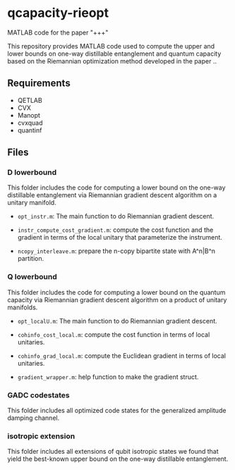 # qcapacity-rieopt

MATLAB code for the paper "+++"

This repository provides MATLAB code used to compute the upper and lower bounds on one-way distillable entanglement and quantum capacity based on the Riemannian optimization method developed in the paper ..


## Requirements

- QETLAB
- CVX
- Manopt
- cvxquad
- quantinf


## Files

### D lowerbound

This folder includes the code for computing a lower bound on the one-way distillable entanglement via Riemannian gradient descent algorithm on a unitary manifold.

- `opt_instr.m`: The main function to do Riemannian gradient descent.

- `instr_compute_cost_gradient.m`: compute the cost function and the gradient in terms of the local unitary that parameterize the instrument.

- `ncopy_interleave.m`: prepare the n-copy bipartite state with A^n|B^n partition.


### Q lowerbound

This folder includes the code for computing a lower bound on the quantum capacity via Riemannian gradient descent algorithm on a product of unitary manifolds.

- `opt_localU.m`: The main function to do Riemannian gradient descent.

- `cohinfo_cost_local.m`: compute the cost function in terms of local unitaries.

- `cohinfo_grad_local.m`: compute the Euclidean gradient in terms of local unitaries.

- `gradient_wrapper.m`: help function to make the gradient struct.

### GADC codestates

This folder includes all optimized code states for the generalized amplitude damping channel.

### isotropic extension

This folder includes all extensions of qubit isotropic states we found that yield the best-known upper bound on the one-way distillable entanglement.
